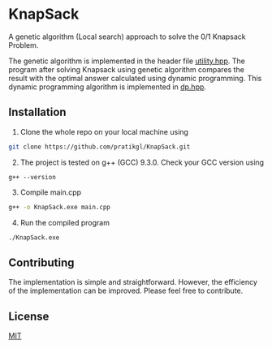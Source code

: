 # KnapSack

A genetic algorithm (Local search) approach to solve the 0/1 Knapsack Problem.

The genetic algorithm is implemented in the header file [utility.hpp](https://github.com/pratikgl/KnapSack/blob/master/utility.hpp). The program after solving Knapsack using genetic algorithm compares the result with the optimal answer calculated using dynamic programming. This dynamic programming algorithm is implemented in [dp.hpp](https://github.com/pratikgl/KnapSack/blob/master/dp.hpp).

## Installation

1. Clone the whole repo on your local machine using
```bash
git clone https://github.com/pratikgl/KnapSack.git
```

2. The project is tested on g++ (GCC) 9.3.0. Check your GCC version using
```shell
g++ --version
```

3. Compile main.cpp
```bash
g++ -o KnapSack.exe main.cpp
```

4. Run the compiled program
```bash
./KnapSack.exe
```

## Contributing
The implementation is simple and straightforward. However, the efficiency of the implementation can be improved. Please feel free to contribute.

## License
[MIT](https://github.com/pratikgl/KnapSack/blob/master/LICENSE)
